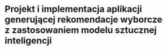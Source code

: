 # Projekt i implementacja aplikacji generującej rekomendacje wyborcze z zastosowaniem modelu sztucznej inteligencji
